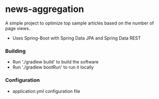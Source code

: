 # news-aggregation
A simple project to optimize top sample articles based on the number of page views.

* Uses Spring-Boot with Spring Data JPA and Spring Data REST

### Building ###
* Run './gradlew build' to build the software
* Run './gradlew bootRun' to run it locally

### Configuration ####
* application.yml configuration file
